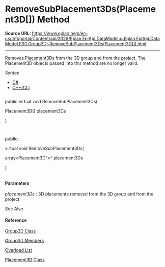 # RemoveSubPlacement3Ds(Placement3D[]) Method

**Source URL:** https://www.eplan.help/en-us/Infoportal/Content/api/2026/Eplan.EplApi.DataModelu~Eplan.EplApi.DataModel.E3D.Group3D~RemoveSubPlacement3Ds(Placement3D[]).html

---

Removes [Placement3D](Eplan.EplApi.DataModelu~Eplan.EplApi.DataModel.E3D.Placement3D.html)s from the 3D group and from the project. The Placement3D objects passed into this method are no longer valid.

Syntax

- [C#](#i-syntax-CS)
- [C++/CLI](#i-syntax-CPP2005)

```
```
public virtual void RemoveSubPlacement3Ds( 
   Placement3D[] placement3Ds
)
```
```

```
```
public:
virtual void RemoveSubPlacement3Ds( 
   array<Placement3D^>^ placement3Ds
)
```
```

#### Parameters

*placement3Ds*
:   3D placements removed from the 3D group and from the project.



See Also

#### Reference

[Group3D Class](Eplan.EplApi.DataModelu~Eplan.EplApi.DataModel.E3D.Group3D.html)
  
[Group3D Members](Eplan.EplApi.DataModelu~Eplan.EplApi.DataModel.E3D.Group3D_members.html)
  
[Overload List](Eplan.EplApi.DataModelu~Eplan.EplApi.DataModel.E3D.Group3D~RemoveSubPlacement3Ds.html)
  
[Placement3D Class](Eplan.EplApi.DataModelu~Eplan.EplApi.DataModel.E3D.Placement3D.html)